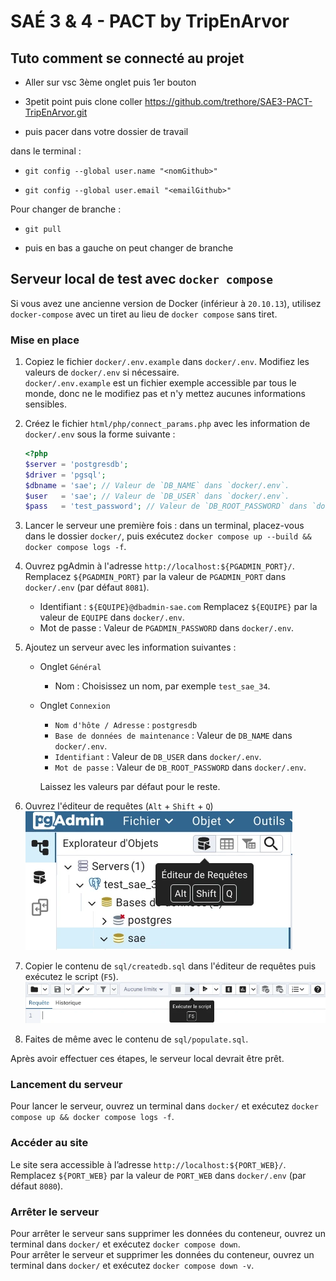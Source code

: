 # SAÉ 3 & 4 - PACT by TripEnArvor

## Tuto comment se connecté au projet

  - Aller sur vsc 3ème onglet puis 1er bouton

  - 3petit point puis clone coller https://github.com/trethore/SAE3-PACT-TripEnArvor.git

  - puis pacer dans votre dossier de travail

dans le terminal :

  - `git config --global user.name "<nomGithub>"`

  - `git config --global user.email "<emailGithub>"`

Pour changer de branche :

  - `git pull`

  - puis en bas a gauche on peut changer de branche

## Serveur local de test avec `docker compose`

Si vous avez une ancienne version de Docker (inférieur à `20.10.13`), 
utilisez `docker-compose` avec un tiret au lieu de `docker compose` sans tiret.

### Mise en place

 1. Copiez le fichier `docker/.env.example` dans `docker/.env`.
    Modifiez les valeurs de `docker/.env` si nécessaire.<br>
    `docker/.env.example` est un fichier exemple accessible par tous le monde, 
    donc ne le modifiez pas et n'y mettez aucunes informations sensibles.

 2. Créez le fichier `html/php/connect_params.php` avec les information de 
    `docker/.env` sous la forme suivante :
    ```php
    <?php
    $server = 'postgresdb';
    $driver = 'pgsql';
    $dbname = 'sae'; // Valeur de `DB_NAME` dans `docker/.env`.
    $user   = 'sae'; // Valeur de `DB_USER` dans `docker/.env`.
    $pass	= 'test_password'; // Valeur de `DB_ROOT_PASSWORD` dans `docker/.env`.
    ```

 3. Lancer le serveur une première fois : dans un terminal, placez-vous dans le dossier `docker/`, 
    puis exécutez `docker compose up --build && docker compose logs -f`.

 4. Ouvrez pgAdmin à l'adresse `http://localhost:${PGADMIN_PORT}/`. 
    Remplacez `${PGADMIN_PORT}` par la valeur de `PGADMIN_PORT` dans `docker/.env` (par défaut `8081`).
      - Identifiant : `${EQUIPE}@dbadmin-sae.com`
        Remplacez `${EQUIPE}` par la valeur de `EQUIPE` dans `docker/.env`.
      - Mot de passe :  Valeur de `PGADMIN_PASSWORD` dans `docker/.env`.

 5. Ajoutez un serveur avec les information suivantes :

      - Onglet `Général`
          - Nom : Choisissez un nom, par exemple `test_sae_34`.

      - Onglet `Connexion`
          - `Nom d'hôte / Adresse` : `postgresdb`
          - `Base de données de maintenance` : Valeur de `DB_NAME` dans `docker/.env`.
          - `Identifiant` : Valeur de `DB_USER` dans `docker/.env`.
          - `Mot de passe` : Valeur de `DB_ROOT_PASSWORD` dans `docker/.env`.
    
        Laissez les valeurs par défaut pour le reste.

 6. Ouvrez l'éditeur de requêtes (`Alt` + `Shift` + `Q`)<br>
    ![C'est le bouton avec une icône de BDD avec une flèche devant](readme-images/query-editor.webp)

 7. Copier le contenu de `sql/createdb.sql` dans l'éditeur de requêtes puis exécutez le script (`F5`).<br>
    ![C'est le bouton avec la flèche](readme-images/execute-script.webp)

 8. Faites de même avec le contenu de `sql/populate.sql`.

Après avoir effectuer ces étapes, le serveur local devrait être prêt.

### Lancement du serveur

Pour lancer le serveur, ouvrez un terminal dans `docker/` et exécutez 
`docker compose up && docker compose logs -f`.

### Accéder au site

Le site sera accessible à l’adresse `http://localhost:${PORT_WEB}/`.<br>
Remplacez `${PORT_WEB}` par la valeur de `PORT_WEB` dans `docker/.env` (par défaut `8080`).

### Arrêter le serveur

Pour arrêter le serveur sans supprimer les données du conteneur, 
ouvrez un terminal dans `docker/` et  exécutez `docker compose down`.<br>
Pour arrêter le serveur et supprimer les données du conteneur, 
ouvrez un terminal dans `docker/` et  exécutez `docker compose down -v`.

